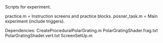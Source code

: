 Scripts for experiment. 

practice.m = Instruction screens and practice blocks. 
posner_task.m = Main experiment (include triggers).

Dependencies:
CreateProceduralPolarGrating.m
PolarGratingShader.frag.txt
PolarGratingShader.vert.txt
ScreenSetUp.m
